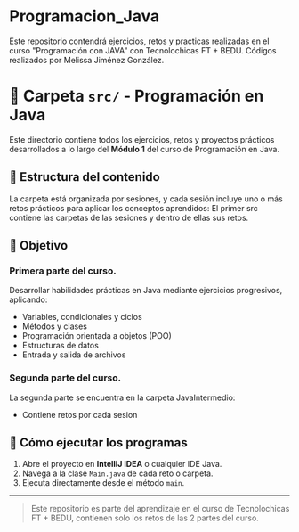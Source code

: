 # Programacion_Java
Este repositorio contendrá ejercicios, retos y practicas realizadas en el curso "Programación con JAVA" con Tecnolochicas FT + BEDU. 
Códigos realizados por Melissa Jiménez González.

# 📁 Carpeta `src/` - Programación en Java

Este directorio contiene todos los ejercicios, retos y proyectos prácticos desarrollados a lo largo del **Módulo 1** del curso de Programación en Java.

## 📌 Estructura del contenido

La carpeta está organizada por sesiones, y cada sesión incluye uno o más retos prácticos para aplicar los conceptos aprendidos:
El primer src contiene las carpetas de las sesiones y dentro de ellas sus retos.

## 🎯 Objetivo
### Primera parte del curso.
Desarrollar habilidades prácticas en Java mediante ejercicios progresivos, aplicando:

- Variables, condicionales y ciclos
- Métodos y clases
- Programación orientada a objetos (POO)
- Estructuras de datos
- Entrada y salida de archivos
### Segunda parte del curso.
La segunda parte se encuentra en la carpeta JavaIntermedio:
 - Contiene retos por cada sesion
## 🚀 Cómo ejecutar los programas

1. Abre el proyecto en **IntelliJ IDEA** o cualquier IDE Java.
2. Navega a la clase `Main.java` de cada reto o carpeta.
3. Ejecuta directamente desde el método `main`.

---

> Este repositorio es parte del aprendizaje en el curso de Tecnolochicas FT + BEDU, contienen solo los retos de las 2 partes del curso.
